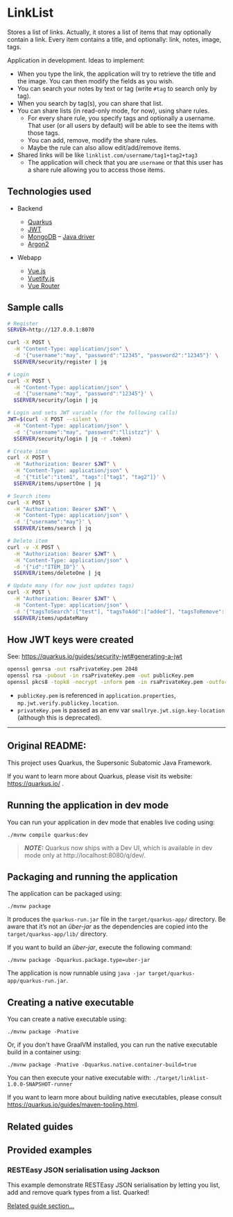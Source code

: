 # LinkList

Stores a list of links.
Actually, it stores a list of items that may optionally contain a link.
Every item contains a title, and optionally: link, notes, image, tags.

Application in development. Ideas to implement:

- When you type the link, the application will try to retrieve the title and the image.
You can then modify the fields as you wish.
- You can search your notes by text or tag (write `#tag` to search only by tag).
- When you search by tag(s), you can share that list.
- You can share lists (in read-only mode, for now), using share rules.
    - For every share rule, you specify tags and optionally a username. That user (or all users by default) will be able to see the items with those tags.
    - You can add, remove, modify the share rules.
    - Maybe the rule can also allow edit/add/remove items.
- Shared links will be like `linklist.com/username/tag1+tag2+tag3`
    - The application will check that you are `username` or that this user has a share rule allowing you to access those items.


## Technologies used

- Backend
  - [Quarkus](https://quarkus.io)
  - [JWT](https://quarkus.io/guides/security-jwt)
  - [MongoDB](https://www.mongodb.com) – [Java driver](https://mongodb.github.io/mongo-java-driver/4.1/driver/getting-started/quick-start/)
  - [Argon2](https://github.com/phxql/argon2-jvm)

- Webapp  
  - [Vue.js](https://vuejs.org)
  - [Vuetify.js](https://vuetifyjs.com)
  - [Vue Router](https://router.vuejs.org/)


## Sample calls

```bash
# Register
SERVER=http://127.0.0.1:8070

curl -X POST \
  -H "Content-Type: application/json" \
  -d '{"username":"may", "password":"12345", "password2":"12345"}' \
  $SERVER/security/register | jq

# Login
curl -X POST \
  -H "Content-Type: application/json" \
  -d '{"username":"may", "password":"12345"}' \
  $SERVER/security/login | jq

# Login and sets JWT variable (for the following calls)
JWT=$(curl -X POST --silent \
  -H "Content-Type: application/json" \
  -d '{"username":"may", "password":"llistzz"}' \
  $SERVER/security/login | jq -r .token)

# Create item
curl -X POST \
  -H "Authorization: Bearer $JWT" \
  -H "Content-Type: application/json" \
  -d '{"title":"item1", "tags":["tag1", "tag2"]}' \
  $SERVER/items/upsertOne | jq

# Search items
curl -X POST \
  -H "Authorization: Bearer $JWT" \
  -H "Content-Type: application/json" \
  -d '{"username":"may"}' \
  $SERVER/items/search | jq

# Delete item
curl -v -X POST \
  -H "Authorization: Bearer $JWT" \
  -H "Content-Type: application/json" \
  -d '{"id":"ITEM_ID"}' \
  $SERVER/items/deleteOne | jq

# Update many (for now just updates tags)
curl -X POST \
  -H "Authorization: Bearer $JWT" \
  -H "Content-Type: application/json" \
  -d '{"tagsToSearch":["test"], "tagsToAdd":["added"], "tagsToRemove":[]}' \
  $SERVER/items/updateMany
```


## How JWT keys were created

See: https://quarkus.io/guides/security-jwt#generating-a-jwt

```bash
openssl genrsa -out rsaPrivateKey.pem 2048
openssl rsa -pubout -in rsaPrivateKey.pem -out publicKey.pem
openssl pkcs8 -topk8 -nocrypt -inform pem -in rsaPrivateKey.pem -outform pem -out privateKey.pem
```

- `publicKey.pem` is referenced in `application.properties`, `mp.jwt.verify.publickey.location`.
- `privateKey.pem` is passed as an env var `smallrye.jwt.sign.key-location` (although this is deprecated).  

---

## Original README:

This project uses Quarkus, the Supersonic Subatomic Java Framework.

If you want to learn more about Quarkus, please visit its website: https://quarkus.io/ .

## Running the application in dev mode

You can run your application in dev mode that enables live coding using:
```shell script
./mvnw compile quarkus:dev
```

> **_NOTE:_**  Quarkus now ships with a Dev UI, which is available in dev mode only at http://localhost:8080/q/dev/.

## Packaging and running the application

The application can be packaged using:
```shell script
./mvnw package
```
It produces the `quarkus-run.jar` file in the `target/quarkus-app/` directory.
Be aware that it’s not an _über-jar_ as the dependencies are copied into the `target/quarkus-app/lib/` directory.

If you want to build an _über-jar_, execute the following command:
```shell script
./mvnw package -Dquarkus.package.type=uber-jar
```

The application is now runnable using `java -jar target/quarkus-app/quarkus-run.jar`.

## Creating a native executable

You can create a native executable using: 
```shell script
./mvnw package -Pnative
```

Or, if you don't have GraalVM installed, you can run the native executable build in a container using: 
```shell script
./mvnw package -Pnative -Dquarkus.native.container-build=true
```

You can then execute your native executable with: `./target/linklist-1.0.0-SNAPSHOT-runner`

If you want to learn more about building native executables, please consult https://quarkus.io/guides/maven-tooling.html.

## Related guides


## Provided examples

### RESTEasy JSON serialisation using Jackson

This example demonstrate RESTEasy JSON serialisation by letting you list, add and remove quark types from a list. Quarked!

[Related guide section...](https://quarkus.io/guides/rest-json#creating-your-first-json-rest-service)
